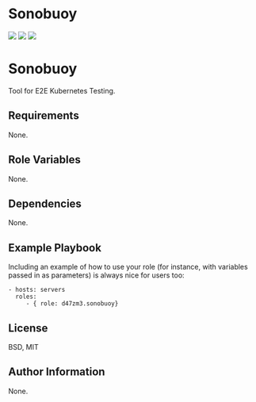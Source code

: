 # Sonobuoy

![](https://github.com/d47zm3/ansible-sonobuoy/workflows/YAML%20Lint/badge.svg)
![](https://github.com/d47zm3/ansible-sonobuoy/workflows/Ansible%20Lint/badge.svg)
![](https://github.com/d47zm3/ansible-sonobuoy/workflows/Molecule/badge.svg)


Sonobuoy
=========

Tool for E2E Kubernetes Testing.

Requirements
------------

None.

Role Variables
--------------

None.

Dependencies
------------

None.

Example Playbook
----------------

Including an example of how to use your role (for instance, with variables passed in as parameters) is always nice for users too:

    - hosts: servers
      roles:
         - { role: d47zm3.sonobuoy}

License
-------

BSD, MIT

Author Information
------------------

None.
